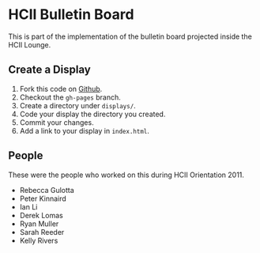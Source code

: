 HCII Bulletin Board
===================

This is part of the implementation of the bulletin board projected inside the HCII Lounge.

Create a Display
----------------

1. Fork this code on [Github](http://github.com/ianli/hcii-bulletin-board).
2. Checkout the `gh-pages` branch.
3. Create a directory under `displays/`.
4. Code your display the directory you created.
5. Commit your changes.
6. Add a link to your display in `index.html`.

People
------

These were the people who worked on this during HCII Orientation 2011.

* Rebecca Gulotta
* Peter Kinnaird
* Ian Li
* Derek Lomas
* Ryan Muller
* Sarah Reeder
* Kelly Rivers
